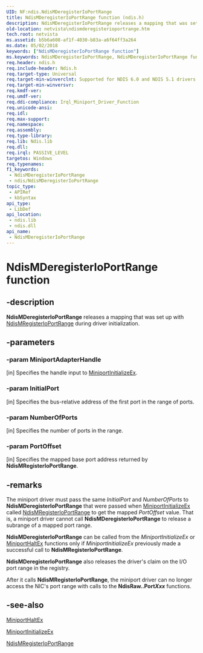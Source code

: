 ```yaml
---
UID: NF:ndis.NdisMDeregisterIoPortRange
title: NdisMDeregisterIoPortRange function (ndis.h)
description: NdisMDeregisterIoPortRange releases a mapping that was set up with NdisMRegisterIoPortRange during driver initialization.
old-location: netvista\ndismderegisterioportrange.htm
tech.root: netvista
ms.assetid: b5b6a608-af1f-4030-b83a-a6f64ff3a264
ms.date: 05/02/2018
keywords: ["NdisMDeregisterIoPortRange function"]
ms.keywords: NdisMDeregisterIoPortRange, NdisMDeregisterIoPortRange function [Network Drivers Starting with Windows Vista], miniport_port_io_ref_3ec72b06-3f52-46b9-b699-774a7df4a658.xml, ndis/NdisMDeregisterIoPortRange, netvista.ndismderegisterioportrange
req.header: ndis.h
req.include-header: Ndis.h
req.target-type: Universal
req.target-min-winverclnt: Supported for NDIS 6.0 and NDIS 5.1 drivers (see    NdisMDeregisterIoPortRange   (NDIS 5.1)) in Windows Vista. Supported for NDIS 5.1 drivers (see    NdisMDeregisterIoPortRange   (NDIS 5.1)) in Windows XP.
req.target-min-winversvr: 
req.kmdf-ver: 
req.umdf-ver: 
req.ddi-compliance: Irql_Miniport_Driver_Function
req.unicode-ansi: 
req.idl: 
req.max-support: 
req.namespace: 
req.assembly: 
req.type-library: 
req.lib: Ndis.lib
req.dll: 
req.irql: PASSIVE_LEVEL
targetos: Windows
req.typenames: 
f1_keywords:
 - NdisMDeregisterIoPortRange
 - ndis/NdisMDeregisterIoPortRange
topic_type:
 - APIRef
 - kbSyntax
api_type:
 - LibDef
api_location:
 - ndis.lib
 - ndis.dll
api_name:
 - NdisMDeregisterIoPortRange
---
```


# NdisMDeregisterIoPortRange function


## -description

<b>NdisMDeregisterIoPortRange</b> releases a mapping that was set up with 
  <a href="/windows-hardware/drivers/devtest/ndis-ndismregisterioportrange">NdisMRegisterIoPortRange</a> during
  driver initialization.

## -parameters

### -param MiniportAdapterHandle 

[in]
Specifies the handle input to 
     <a href="/windows-hardware/drivers/ddi/ndis/nc-ndis-miniport_initialize">MiniportInitializeEx</a>.

### -param InitialPort 

[in]
Specifies the bus-relative address of the first port in the range of ports.

### -param NumberOfPorts 

[in]
Specifies the number of ports in the range.

### -param PortOffset 

[in]
Specifies the mapped base port address returned by 
     <b>NdisMRegisterIoPortRange</b>.

## -remarks

The miniport driver must pass the same 
    <i>InitialPort</i> and 
    <i>NumberOfPorts</i> to 
    <b>NdisMDeregisterIoPortRange</b> that were passed when 
    <a href="/windows-hardware/drivers/ddi/ndis/nc-ndis-miniport_initialize">MiniportInitializeEx</a> called 
    <a href="/windows-hardware/drivers/devtest/ndis-ndismregisterioportrange">NdisMRegisterIoPortRange</a> to get
    the mapped 
    <i>PortOffset</i> value. That is, a miniport driver cannot call 
    <b>NdisMDeregisterIoPortRange</b> to release a subrange of a mapped port range.

<b>NdisMDeregisterIoPortRange</b> can be called from the 
    <i>MiniportInitializeEx</i> or 
    <a href="/windows-hardware/drivers/ddi/ndis/nc-ndis-miniport_halt">MiniportHaltEx</a> functions only if 
    <i>MiniportInitializeEx</i> previously made a successful call to 
    <b>NdisMRegisterIoPortRange</b>.

<b>NdisMDeregisterIoPortRange</b> also releases the driver's claim on the I/O port range in the
    registry.

After it calls 
    <b>NdisMRegisterIoPortRange</b>, the miniport driver can no longer access the NIC's port range with calls
    to the 
    <b>NdisRaw..Port<i>Xxx</i></b> functions.

## -see-also

<a href="/windows-hardware/drivers/ddi/ndis/nc-ndis-miniport_halt">MiniportHaltEx</a>



<a href="/windows-hardware/drivers/ddi/ndis/nc-ndis-miniport_initialize">MiniportInitializeEx</a>



<a href="/windows-hardware/drivers/devtest/ndis-ndismregisterioportrange">NdisMRegisterIoPortRange</a>